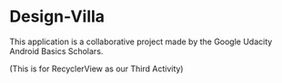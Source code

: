 # Design-Villa
This application is a collaborative project made by the Google Udacity Android Basics Scholars.

(This is for RecyclerView as our Third Activity)
